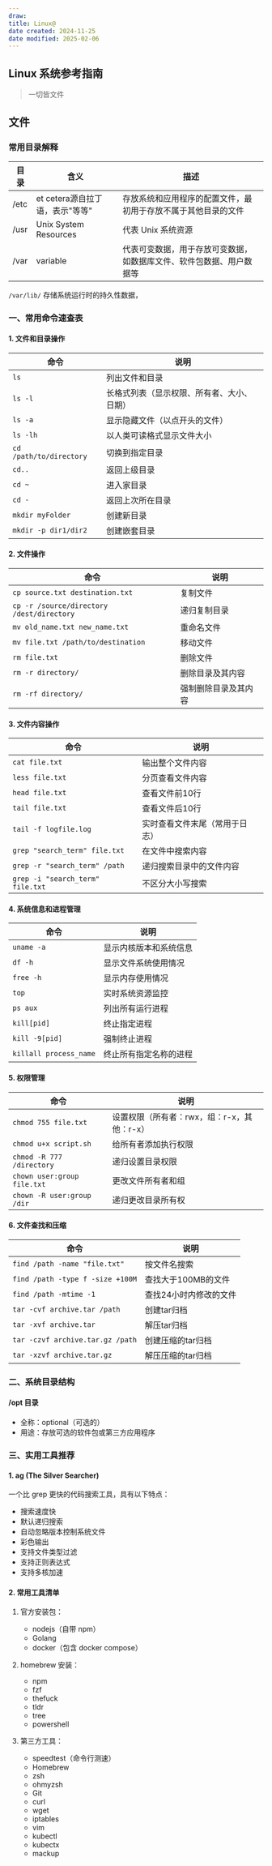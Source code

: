 ```yaml
---
draw:
title: Linux@
date created: 2024-11-25
date modified: 2025-02-06
---
```


## Linux 系统参考指南

> 一切皆文件

## 文件

### 常用目录解释

| 目录   | 含义                    | 描述                                 |
| ---- | --------------------- | ---------------------------------- |
| /etc | et cetera源自拉丁语，表示"等等" | 存放系统和应用程序的配置文件，最初用于存放不属于其他目录的文件    |
| /usr | Unix System Resources | 代表 Unix 系统资源                       |
| /var | variable              | 代表可变数据，用于存放可变数据，如数据库文件、软件包数据、用户数据等 |

`/var/lib/` 存储系统运行时的持久性数据，

### 一、常用命令速查表

#### 1. 文件和目录操作

| 命令 | 说明 |
|------|------|
| `ls` | 列出文件和目录 |
| `ls -l` | 长格式列表（显示权限、所有者、大小、日期）|
| `ls -a` | 显示隐藏文件（以点开头的文件）|
| `ls -lh` | 以人类可读格式显示文件大小 |
| `cd /path/to/directory` | 切换到指定目录 |
| `cd..` | 返回上级目录 |
| `cd ~` | 进入家目录 |
| `cd -` | 返回上次所在目录 |
| `mkdir myFolder` | 创建新目录 |
| `mkdir -p dir1/dir2` | 创建嵌套目录 |

#### 2. 文件操作

| 命令 | 说明 |
|------|------|
| `cp source.txt destination.txt` | 复制文件 |
| `cp -r /source/directory /dest/directory` | 递归复制目录 |
| `mv old_name.txt new_name.txt` | 重命名文件 |
| `mv file.txt /path/to/destination` | 移动文件 |
| `rm file.txt` | 删除文件 |
| `rm -r directory/` | 删除目录及其内容 |
| `rm -rf directory/` | 强制删除目录及其内容 |

#### 3. 文件内容操作

| 命令 | 说明 |
|------|------|
| `cat file.txt` | 输出整个文件内容 |
| `less file.txt` | 分页查看文件内容 |
| `head file.txt` | 查看文件前10行 |
| `tail file.txt` | 查看文件后10行 |
| `tail -f logfile.log` | 实时查看文件末尾（常用于日志）|
| `grep "search_term" file.txt` | 在文件中搜索内容 |
| `grep -r "search_term" /path` | 递归搜索目录中的文件内容 |
| `grep -i "search_term" file.txt` | 不区分大小写搜索 |

#### 4. 系统信息和进程管理

| 命令 | 说明 |
|------|------|
| `uname -a` | 显示内核版本和系统信息 |
| `df -h` | 显示文件系统使用情况 |
| `free -h` | 显示内存使用情况 |
| `top` | 实时系统资源监控 |
| `ps aux` | 列出所有运行进程 |
| `kill[pid]` | 终止指定进程 |
| `kill -9[pid]` | 强制终止进程 |
| `killall process_name` | 终止所有指定名称的进程 |

#### 5. 权限管理

| 命令 | 说明 |
|------|------|
| `chmod 755 file.txt` | 设置权限（所有者：rwx，组：r-x，其他：r-x）|
| `chmod u+x script.sh` | 给所有者添加执行权限 |
| `chmod -R 777 /directory` | 递归设置目录权限 |
| `chown user:group file.txt` | 更改文件所有者和组 |
| `chown -R user:group /dir` | 递归更改目录所有权 |

#### 6. 文件查找和压缩

| 命令 | 说明 |
|------|------|
| `find /path -name "file.txt"` | 按文件名搜索 |
| `find /path -type f -size +100M` | 查找大于100MB的文件 |
| `find /path -mtime -1` | 查找24小时内修改的文件 |
| `tar -cvf archive.tar /path` | 创建tar归档 |
| `tar -xvf archive.tar` | 解压tar归档 |
| `tar -czvf archive.tar.gz /path` | 创建压缩的tar归档 |
| `tar -xzvf archive.tar.gz` | 解压压缩的tar归档 |

### 二、系统目录结构

#### /opt 目录

- 全称：optional（可选的）
- 用途：存放可选的软件包或第三方应用程序

### 三、实用工具推荐

#### 1. ag (The Silver Searcher)

一个比 grep 更快的代码搜索工具，具有以下特点：

- 搜索速度快
- 默认递归搜索
- 自动忽略版本控制系统文件
- 彩色输出
- 支持文件类型过滤
- 支持正则表达式
- 支持多核加速

#### 2. 常用工具清单

1. 官方安装包：
	- nodejs（自带 npm）
	- Golang
	- docker（包含 docker compose）

2. homebrew 安装：
	- npm
	- fzf
	- thefuck
	- tldr
	- tree
	- powershell

3. 第三方工具：
	- speedtest（命令行测速）
	- Homebrew
	- zsh
	- ohmyzsh
	- Git
	- curl
	- wget
	- iptables
	- vim
	- kubectl
	- kubectx
	- mackup
